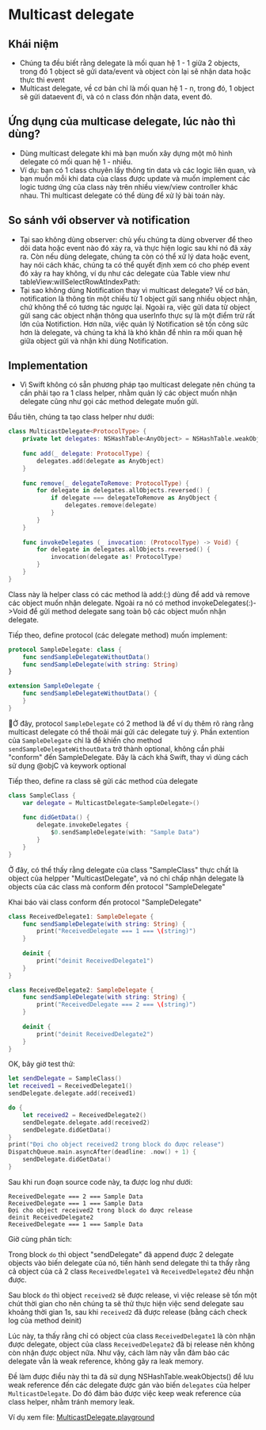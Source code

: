 # Multicast delegate

## Khái niệm

- Chúng ta đều biết rằng delegate là mối quan hệ 1 - 1 giữa 2 objects, trong đó 1 ọbject sẽ gửi data/event và object còn lại sẽ nhận data hoặc thực thi event
- Multicast delegate, về cơ bản chỉ là mối quan hệ 1 - n, trong đó, 1 object sẽ gửi dataevent đi, và có n class đón nhận data, event đó.

## Ứng dụng của multicase delegate, lúc nào thì dùng?

- Dùng multicast delegate khi mà bạn muốn xây dựng một mô hình delegate có mối quan hệ 1 - nhiều.
- Ví dụ: bạn có 1 class chuyên lấy thông tin data và các logic liên quan, và bạn muốn mỗi khi data của class được update và muốn implement các logic tương ứng của class này trên nhiều view/view controller khác nhau. Thì multicast delegate có thể dùng để xử lý bài toán này.

## So sánh với observer và notification

- Tại sao không dùng observer: chủ yếu chúng ta dùng obverver để theo dõi data hoặc event nào đó xảy ra, và thực hiện logic sau khi nó đã xảy ra. Còn nếu dùng delegate, chúng ta còn có thể xử lý data hoặc event, hay nói cách khác, chúng ta có thể quyết định xem có cho phép event đó xảy ra hay không, ví dụ như các delegate của Table view như tableView:willSelectRowAtIndexPath:
- Tại sao không dùng Notification thay vì multicast delegate? Về cơ bản, notification là thông tin một chiều từ 1 object gửi sang nhiều object nhận, chứ không thể có tương tác ngược lại. Ngoài ra, việc gửi data từ object gửi sang các object nhận thông qua userInfo thực sự là một điểm trừ rất lớn của Notifiction. Hơn nữa, việc quản lý Notification sẽ tốn công sức hơn là delegate, và chúng ta khá là khó khăn để nhìn ra mối quan hệ giữa object gửi và nhận khi dùng Notification.

## Implementation

- Vì Swift không có sẵn phương pháp tạo multicast delegate nên chúng ta cần phải tạo ra 1 class helper, nhằm quản lý các object muốn nhận delegate cũng như gọi các method delegate muốn gửi.

Đầu tiên, chúng ta tạo class helper như dưới:

```Swift
class MulticastDelegate<ProtocolType> {
    private let delegates: NSHashTable<AnyObject> = NSHashTable.weakObjects()
    
    func add(_ delegate: ProtocolType) {
        delegates.add(delegate as AnyObject)
    }
    
    func remove(_ delegateToRemove: ProtocolType) {
        for delegate in delegates.allObjects.reversed() {
            if delegate === delegateToRemove as AnyObject {
                delegates.remove(delegate)
            }
        }
    }
    
    func invokeDelegates (_ invocation: (ProtocolType) -> Void) {
        for delegate in delegates.allObjects.reversed() {
            invocation(delegate as! ProtocolType)
        }
    }
}
```

Class này là helper class có các method là add:(:) dùng để add và remove các object muốn nhận delegate. Ngoài ra nó có method invokeDelegates(:)->Void để gửi method delegate sang toàn bộ các object muốn nhận delegate.

Tiếp theo, define protocol (các delegate method) muốn implement:

```Swift
protocol SampleDelegate: class {
    func sendSampleDelegateWithoutData()
    func sendSampleDelegate(with string: String)
}

extension SampleDelegate {
    func sendSampleDelegateWithoutData() {        
    }
}
```

Ở đây, protocol `SampleDelegate` có 2 method là để ví dụ thêm rõ ràng rằng multicast delegate có thể thoải mái gửi các delegate tuỳ ý. Phần extention của `SampleDelegate` chỉ là để khiến cho method `sendSampleDelegateWithoutData` trở thành optional, không cần phải "conform" đến SampleDelegate. Đây là cách khá Swift, thay vì dùng cách sử dụng @objC và keywork optional

Tiếp theo, define ra class sẽ gửi các method của delegate

```Swift
class SampleClass {
    var delegate = MulticastDelegate<SampleDelegate>()
    
    func didGetData() {
        delegate.invokeDelegates {
            $0.sendSampleDelegate(with: "Sample Data")
        }
    }
}
```

Ở đây, có thể thấy rằng delegate của class "SampleClass" thực chất là object của helpper "MulticastDelegate", và nó chỉ chấp nhận delegate là objects của các class mà conform đến protocol "SampleDelegate"

Khai báo vài class conform đến protocol "SampleDelegate"

```Swift
class ReceivedDelegate1: SampleDelegate {
    func sendSampleDelegate(with string: String) {
        print("ReceivedDelegate === 1 === \(string)")
    }
    
    deinit {
        print("deinit ReceivedDelegate1")
    }
}

class ReceivedDelegate2: SampleDelegate {
    func sendSampleDelegate(with string: String) {
        print("ReceivedDelegate === 2 === \(string)")
    }
    
    deinit {
        print("deinit ReceivedDelegate2")
    }
}
```

OK, bây giờ test thử:

```Swift
let sendDelegate = SampleClass()
let received1 = ReceivedDelegate1()
sendDelegate.delegate.add(received1)

do {
    let received2 = ReceivedDelegate2()
    sendDelegate.delegate.add(received2)
    sendDelegate.didGetData()
}
print("Đợi cho object received2 trong block do được release")
DispatchQueue.main.asyncAfter(deadline: .now() + 1) {
    sendDelegate.didGetData()
}

```

Sau khi run đoạn source code này, ta được log như dưới:
```
ReceivedDelegate === 2 === Sample Data
ReceivedDelegate === 1 === Sample Data
Đợi cho object received2 trong block do được release
deinit ReceivedDelegate2
ReceivedDelegate === 1 === Sample Data
```

Giờ cùng phân tích:

Trong block `do` thì object "sendDelegate" đã append được 2 delegate objects vào biến delegate của nó, tiến hành send delegate thì ta thấy rằng cả object của cả 2 class `ReceivedDelegate1` và `ReceivedDelegate2` đều nhận được.

Sau block `do` thì object `received2` sẽ được release, vì việc release sẽ tốn một chút thời gian cho nên chúng ta sẽ thử thực hiện việc send delegate sau khoảng thời gian 1s, sau khi `received2` đã được release (bằng cách check log của method deinit)

Lúc này, ta thấy rằng chỉ có object của class `ReceivedDelegate1` là còn nhận được delegate, object của class `ReceivedDelegate2` đã bị release nên không còn nhận được object nữa. Như vậy, cách làm này vẫn đảm bảo các delegate vẫn là weak reference, không gây ra leak memory.

Đề làm được điều này thì ta đã sử dụng NSHashTable.weakObjects() để lưu weak reference đến các delegate được gán vào biến `delegates` của helper `MulticastDelegate`. Do đó đảm bảo được việc keep weak reference của class helper, nhằm tránh memory leak.

Ví dụ xem file: [MulticastDelegate.playground](https://github.com/RioV/swift.sample/tree/master/DesignPatterns/MulticastDelegate.playground)